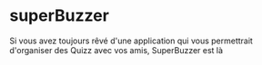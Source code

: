 # superBuzzer
Si vous avez toujours rêvé d'une application qui vous permettrait d'organiser des Quizz avec vos amis, SuperBuzzer est là
